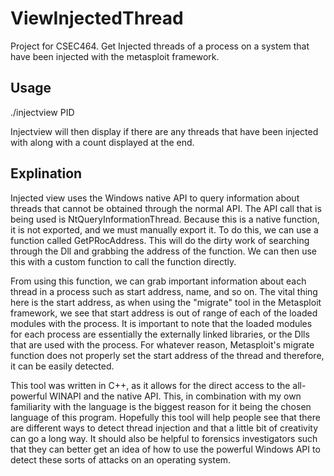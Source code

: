 # ViewInjectedThread
Project for CSEC464. Get Injected threads of a process on a system that have been injected with the metasploit framework.

## Usage
./injectview PID

Injectview will then display if there are any threads that have been injected with along with a count displayed at the end.

## Explination

Injected view uses the Windows native API to query information about threads that cannot be obtained through the normal API. The API call that is being used is NtQueryInformationThread. Because this is a native function, it is not exported, and we must manually export it. To do this, we can use a function called GetPRocAddress. This will do the dirty work of searching through the Dll and grabbing the address of the function. We can then use this with a custom function to call the function directly. 

From using this function, we can grab important information about each thread in a process such as start address, name, and so on. The vital thing here is the start address, as when using the "migrate" tool in the Metasploit framework, we see that start address is out of range of each of the loaded modules with the process. It is important to note that the loaded modules for each process are essentially the externally linked libraries, or the Dlls that are used with the process. For whatever reason, Metasploit's migrate function does not properly set the start address of the thread and therefore, it can be easily detected.

This tool was written in C++, as it allows for the direct access to the all-powerful WINAPI and the native API. This, in combination with my own familiarity with the language is the biggest reason for it being the chosen language of this program. Hopefully this tool will help people see that there are different ways to detect thread injection and that a little bit of creativity can go a long way. It should also be helpful to forensics investigators such that they can better get an idea of how to use the powerful Windows API to detect these sorts of attacks on an operating system.
